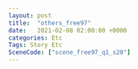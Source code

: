 ```yaml
---
layout: post
title:  "others_free97"
date:   2021-02-08 02:00:00 +0000
categories: Etc
Tags: Story Etc
SceneCode: ["scene_free97_q1_s20"]
---
```

